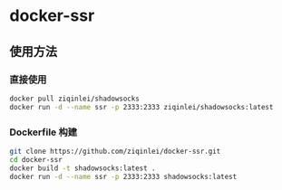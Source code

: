 # docker-ssr

## 使用方法

### 直接使用
```bash
docker pull ziqinlei/shadowsocks
docker run -d --name ssr -p 2333:2333 ziqinlei/shadowsocks:latest
```

### Dockerfile 构建
```bash
git clone https://github.com/ziqinlei/docker-ssr.git
cd docker-ssr
docker build -t shadowsocks:latest .
docker run -d --name ssr -p 2333:2333 shadowsocks:latest
```
